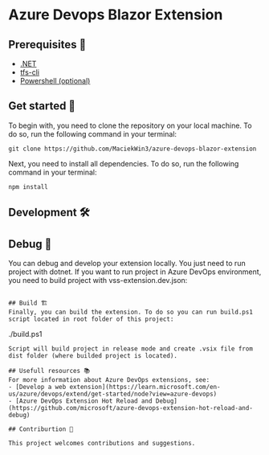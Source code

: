 ﻿# Azure Devops Blazor Extension

## Prerequisites 📝
- [.NET](https://dotnet.microsoft.com/en-us/)
- [tfs-cli](https://github.com/Microsoft/tfs-cli)
- [Powershell (optional)](https://learn.microsoft.com/en-us/powershell/scripting/install/installing-powershell?view=powershell-7.3)

## Get started 🚀
To begin with, you need to clone the repository on your local machine. To do so, run the following command in your terminal:
```
git clone https://github.com/MaciekWin3/azure-devops-blazor-extension
```

Next, you need to install all dependencies. To do so, run the following command in your terminal:
```
npm install
```

## Development 🛠


## Debug 🐞
You can debug and develop your extension locally. You just need to run project with dotnet. If you want to run project in Azure DevOps environment, you need to build project with vss-extension.dev.json:
```

## Build 🏗
Finally, you can build the extension. To do so you can run build.ps1 script located in root folder of this project:
```
./build.ps1
```
Script will build project in release mode and create .vsix file from dist folder (where builded project is located).

## Usefull resources 📚
For more information about Azure DevOps extensions, see:
- [Develop a web extension](https://learn.microsoft.com/en-us/azure/devops/extend/get-started/node?view=azure-devops)
- [Azure DevOps Extension Hot Reload and Debug](https://github.com/microsoft/azure-devops-extension-hot-reload-and-debug)

## Contriburtion 🤝

This project welcomes contributions and suggestions.

